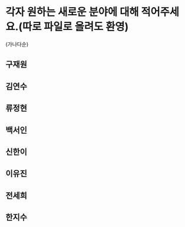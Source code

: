 # 각자 원하는 새로운 분야에 대해 적어주세요.(따로 파일로 올려도 환영)
(가나다순)


## 구재원



## 김연수



## 류정현



## 백서인



## 신한이


## 이유진



## 전세희



## 한지수
